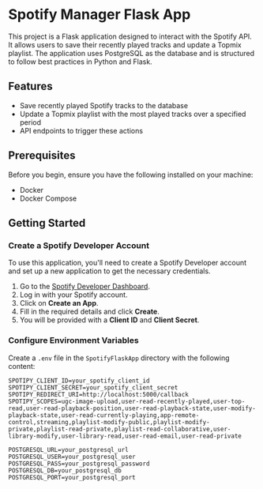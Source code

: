 # Spotify Manager Flask App

This project is a Flask application designed to interact with the Spotify API. It allows users to save their recently played tracks and update a Topmix playlist. The application uses PostgreSQL as the database and is structured to follow best practices in Python and Flask.

## Features

- Save recently played Spotify tracks to the database
- Update a Topmix playlist with the most played tracks over a specified period
- API endpoints to trigger these actions

## Prerequisites

Before you begin, ensure you have the following installed on your machine:

- Docker
- Docker Compose

## Getting Started

### Create a Spotify Developer Account

To use this application, you'll need to create a Spotify Developer account and set up a new application to get the necessary credentials.

1. Go to the [Spotify Developer Dashboard](https://developer.spotify.com/dashboard/applications).
2. Log in with your Spotify account.
3. Click on **Create an App**.
4. Fill in the required details and click **Create**.
5. You will be provided with a **Client ID** and **Client Secret**.

### Configure Environment Variables

Create a `.env` file in the `SpotifyFlaskApp` directory with the following content:

```plaintext
SPOTIPY_CLIENT_ID=your_spotify_client_id
SPOTIPY_CLIENT_SECRET=your_spotify_client_secret
SPOTIPY_REDIRECT_URI=http://localhost:5000/callback
SPOTIPY_SCOPES=ugc-image-upload,user-read-recently-played,user-top-read,user-read-playback-position,user-read-playback-state,user-modify-playback-state,user-read-currently-playing,app-remote-control,streaming,playlist-modify-public,playlist-modify-private,playlist-read-private,playlist-read-collaborative,user-library-modify,user-library-read,user-read-email,user-read-private

POSTGRESQL_URL=your_postgresql_url
POSTGRESQL_USER=your_postgresql_user
POSTGRESQL_PASS=your_postgresql_password
POSTGRESQL_DB=your_postgresql_db
POSTGRESQL_PORT=your_postgresql_port
